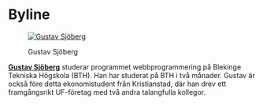 Byline
=========

<div class="author-byline">
<figure class="figure left">
<a href="#"style="width: 120px; height: 120px;"><img src="../../../me/redovisa/htdocs/img/me_byline.jpg" alt="Gustav Sjöberg"/></a>
<figcaption>

<p>Gustav Sjöberg</p>

</figcaption>
</figure>

<p><a href=https://www.instagram.com/gustavsjoberg10000/ rel=author><strong>Gustav Sjöberg</strong></a> studerar programmet webbprogrammering på Blekinge Tekniska Högskola (BTH).
Han har studerat på BTH i två månader. Gustav är också före detta ekonomistudent från Kristianstad, där han drev ett framgångsrikt UF-företag med två andra talangfulla kollegor.</p>
</div>
